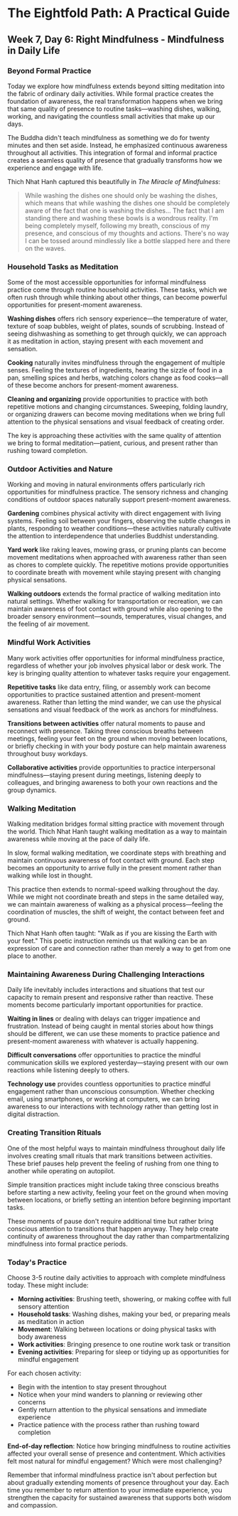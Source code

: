 # The Eightfold Path: A Practical Guide
## Week 7, Day 6: Right Mindfulness - Mindfulness in Daily Life

### Beyond Formal Practice

Today we explore how mindfulness extends beyond sitting meditation into the fabric of ordinary daily activities. While formal practice creates the foundation of awareness, the real transformation happens when we bring that same quality of presence to routine tasks—washing dishes, walking, working, and navigating the countless small activities that make up our days.

The Buddha didn't teach mindfulness as something we do for twenty minutes and then set aside. Instead, he emphasized continuous awareness throughout all activities. This integration of formal and informal practice creates a seamless quality of presence that gradually transforms how we experience and engage with life.

Thich Nhat Hanh captured this beautifully in *The Miracle of Mindfulness*:

> While washing the dishes one should only be washing the dishes, which means that while washing the dishes one should be completely aware of the fact that one is washing the dishes... The fact that I am standing there and washing these bowls is a wondrous reality. I'm being completely myself, following my breath, conscious of my presence, and conscious of my thoughts and actions. There's no way I can be tossed around mindlessly like a bottle slapped here and there on the waves.

### Household Tasks as Meditation

Some of the most accessible opportunities for informal mindfulness practice come through routine household activities. These tasks, which we often rush through while thinking about other things, can become powerful opportunities for present-moment awareness.

**Washing dishes** offers rich sensory experience—the temperature of water, texture of soap bubbles, weight of plates, sounds of scrubbing. Instead of seeing dishwashing as something to get through quickly, we can approach it as meditation in action, staying present with each movement and sensation.

**Cooking** naturally invites mindfulness through the engagement of multiple senses. Feeling the textures of ingredients, hearing the sizzle of food in a pan, smelling spices and herbs, watching colors change as food cooks—all of these become anchors for present-moment awareness.

**Cleaning and organizing** provide opportunities to practice with both repetitive motions and changing circumstances. Sweeping, folding laundry, or organizing drawers can become moving meditations when we bring full attention to the physical sensations and visual feedback of creating order.

The key is approaching these activities with the same quality of attention we bring to formal meditation—patient, curious, and present rather than rushing toward completion.

### Outdoor Activities and Nature

Working and moving in natural environments offers particularly rich opportunities for mindfulness practice. The sensory richness and changing conditions of outdoor spaces naturally support present-moment awareness.

**Gardening** combines physical activity with direct engagement with living systems. Feeling soil between your fingers, observing the subtle changes in plants, responding to weather conditions—these activities naturally cultivate the attention to interdependence that underlies Buddhist understanding.

**Yard work** like raking leaves, mowing grass, or pruning plants can become movement meditations when approached with awareness rather than seen as chores to complete quickly. The repetitive motions provide opportunities to coordinate breath with movement while staying present with changing physical sensations.

**Walking outdoors** extends the formal practice of walking meditation into natural settings. Whether walking for transportation or recreation, we can maintain awareness of foot contact with ground while also opening to the broader sensory environment—sounds, temperatures, visual changes, and the feeling of air movement.

### Mindful Work Activities

Many work activities offer opportunities for informal mindfulness practice, regardless of whether your job involves physical labor or desk work. The key is bringing quality attention to whatever tasks require your engagement.

**Repetitive tasks** like data entry, filing, or assembly work can become opportunities to practice sustained attention and present-moment awareness. Rather than letting the mind wander, we can use the physical sensations and visual feedback of the work as anchors for mindfulness.

**Transitions between activities** offer natural moments to pause and reconnect with presence. Taking three conscious breaths between meetings, feeling your feet on the ground when moving between locations, or briefly checking in with your body posture can help maintain awareness throughout busy workdays.

**Collaborative activities** provide opportunities to practice interpersonal mindfulness—staying present during meetings, listening deeply to colleagues, and bringing awareness to both your own reactions and the group dynamics.

### Walking Meditation

Walking meditation bridges formal sitting practice with movement through the world. Thich Nhat Hanh taught walking meditation as a way to maintain awareness while moving at the pace of daily life.

In slow, formal walking meditation, we coordinate steps with breathing and maintain continuous awareness of foot contact with ground. Each step becomes an opportunity to arrive fully in the present moment rather than walking while lost in thought.

This practice then extends to normal-speed walking throughout the day. While we might not coordinate breath and steps in the same detailed way, we can maintain awareness of walking as a physical process—feeling the coordination of muscles, the shift of weight, the contact between feet and ground.

Thich Nhat Hanh often taught: "Walk as if you are kissing the Earth with your feet." This poetic instruction reminds us that walking can be an expression of care and connection rather than merely a way to get from one place to another.

### Maintaining Awareness During Challenging Interactions

Daily life inevitably includes interactions and situations that test our capacity to remain present and responsive rather than reactive. These moments become particularly important opportunities for practice.

**Waiting in lines** or dealing with delays can trigger impatience and frustration. Instead of being caught in mental stories about how things should be different, we can use these moments to practice patience and present-moment awareness with whatever is actually happening.

**Difficult conversations** offer opportunities to practice the mindful communication skills we explored yesterday—staying present with our own reactions while listening deeply to others.

**Technology use** provides countless opportunities to practice mindful engagement rather than unconscious consumption. Whether checking email, using smartphones, or working at computers, we can bring awareness to our interactions with technology rather than getting lost in digital distraction.

### Creating Transition Rituals

One of the most helpful ways to maintain mindfulness throughout daily life involves creating small rituals that mark transitions between activities. These brief pauses help prevent the feeling of rushing from one thing to another while operating on autopilot.

Simple transition practices might include taking three conscious breaths before starting a new activity, feeling your feet on the ground when moving between locations, or briefly setting an intention before beginning important tasks.

These moments of pause don't require additional time but rather bring conscious attention to transitions that happen anyway. They help create continuity of awareness throughout the day rather than compartmentalizing mindfulness into formal practice periods.

### Today's Practice

Choose 3-5 routine daily activities to approach with complete mindfulness today. These might include:

- **Morning activities**: Brushing teeth, showering, or making coffee with full sensory attention
- **Household tasks**: Washing dishes, making your bed, or preparing meals as meditation in action  
- **Movement**: Walking between locations or doing physical tasks with body awareness
- **Work activities**: Bringing presence to one routine work task or transition
- **Evening activities**: Preparing for sleep or tidying up as opportunities for mindful engagement

For each chosen activity:
- Begin with the intention to stay present throughout
- Notice when your mind wanders to planning or reviewing other concerns
- Gently return attention to the physical sensations and immediate experience
- Practice patience with the process rather than rushing toward completion

**End-of-day reflection**: Notice how bringing mindfulness to routine activities affected your overall sense of presence and contentment. Which activities felt most natural for mindful engagement? Which were most challenging?

Remember that informal mindfulness practice isn't about perfection but about gradually extending moments of presence throughout your day. Each time you remember to return attention to your immediate experience, you strengthen the capacity for sustained awareness that supports both wisdom and compassion.
